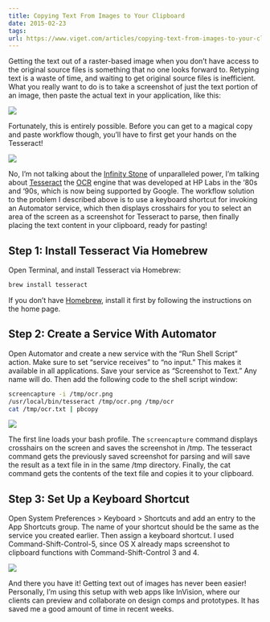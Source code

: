 ```yaml
---
title: Copying Text From Images to Your Clipboard
date: 2015-02-23
tags:
url: https://www.viget.com/articles/copying-text-from-images-to-your-clipboard/
---
```


Getting the text out of a raster-based image when you don’t have access to the original source files is something that no one looks forward to. Retyping text is a waste of time, and waiting to get original source files is inefficient. What you really want to do is to take a screenshot of just the text portion of an image, then paste the actual text in your application, like this:

![](https://viget.com/uploads/image/blog/screenshot-to-text.gif)

Fortunately, this is entirely possible. Before you can get to a magical copy and paste workflow though, you’ll have to first get your hands on the Tesseract!

![](https://viget.com/uploads/image/blog/tesseract.jpg)

No, I’m not talking about the [Infinity Stone](http://marvel-movies.wikia.com/wiki/Tesseract) of unparalleled power, I’m talking about [Tesseract](https://github.com/tesseract-ocr) the [OCR](https://en.wikipedia.org/wiki/Optical_character_recognition) engine that was developed at HP Labs in the ‘80s and ‘90s, which is now being supported by Google. The workflow solution to the problem I described above is to use a keyboard shortcut for invoking an Automator service, which then displays crosshairs for you to select an area of the screen as a screenshot for Tesseract to parse, then finally placing the text content in your clipboard, ready for pasting!

## Step 1: Install Tesseract Via Homebrew

Open Terminal, and install Tesseract via Homebrew:

```bash
brew install tesseract
```

If you don’t have [Homebrew](http://brew.sh/), install it first by following the instructions on the home page.

## Step 2: Create a Service With Automator

Open Automator and create a new service with the “Run Shell Script” action. Make sure to set “service receives” to “no input.” This makes it available in all applications. Save your service as “Screenshot to Text.” Any name will do. Then add the following code to the shell script window:

```bash
screencapture -i /tmp/ocr.png
/usr/local/bin/tesseract /tmp/ocr.png /tmp/ocr
cat /tmp/ocr.txt | pbcopy
```

![](https://static.viget.com/blog/screenshot-to-text-automator-2x.png)

The first line loads your bash profile. The `screencapture` command displays crosshairs on the screen and saves the screenshot in /tmp. The tesseract command gets the previously saved screenshot for parsing and will save the result as a text file in in the same /tmp directory. Finally, the cat command gets the contents of the text file and copies it to your clipboard.

## Step 3: Set Up a Keyboard Shortcut

Open System Preferences > Keyboard > Shortcuts and add an entry to the App Shortcuts group. The name of your shortcut should be the same as the service you created earlier. Then assign a keyboard shortcut. I used Command-Shift-Control-5, since OS X already maps screenshot to clipboard functions with Command-Shift-Control 3 and 4.

![](https://viget.com/uploads/image/blog/screenshot-to-text-keyboard-2x.png)

And there you have it! Getting text out of images has never been easier! Personally, I’m using this setup with web apps like InVision, where our clients can preview and collaborate on design comps and prototypes. It has saved me a good amount of time in recent weeks.

